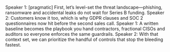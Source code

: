 Speaker 1: [pragmatic] First, let’s level-set the threat landscape—phishing, ransomware and accidental leaks do not wait for Series B funding.
Speaker 2: Customers know it too, which is why GDPR clauses and SOC 2 questionnaires now hit before the second sales call.
Speaker 1: A written baseline becomes the playbook you hand contractors, fractional CISOs and auditors so everyone enforces the same guardrails.
Speaker 2: With that context set, we can prioritize the handful of controls that stop the bleeding fastest.
